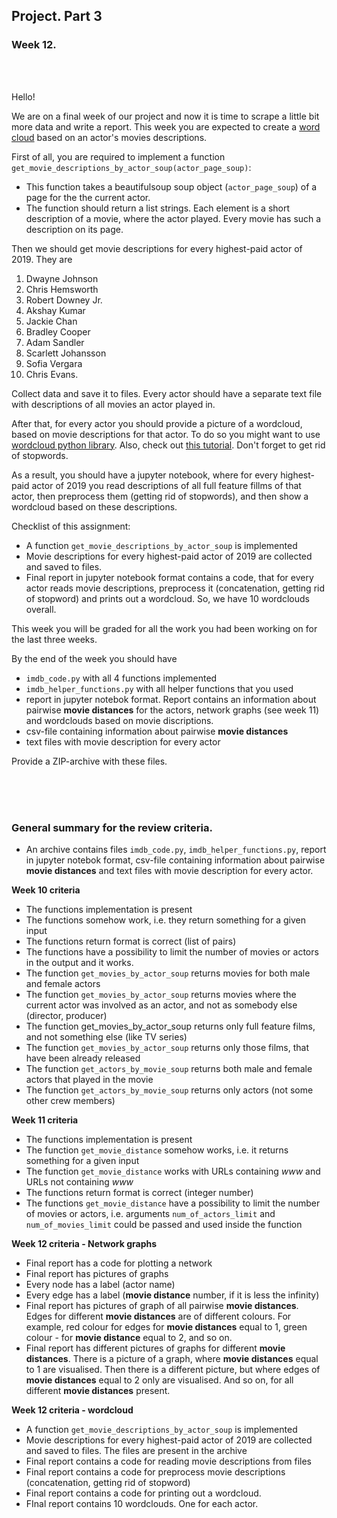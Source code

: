 ## Project. Part 3

### Week 12.
<br><br>


Hello!

We are on a final week of our project and now it is time to scrape a little bit more data and write a report. This week you are expected to create a [word cloud](https://en.wikipedia.org/wiki/Tag_cloud) based on an actor's movies descriptions.

First of all, you are required to implement a function `get_movie_descriptions_by_actor_soup(actor_page_soup)`:

* This function takes a beautifulsoup soup object (`actor_page_soup`) of a page for the the current actor.
* The function should return a list strings. Each element is a short description of a movie, where the actor played. Every movie has such a description on its page.

Then we should get movie descriptions for every highest-paid actor of 2019. They are 

1. Dwayne Johnson
2. Chris Hemsworth
3. Robert Downey Jr.
4. Akshay Kumar
5. Jackie Chan
6. Bradley Cooper
7. Adam Sandler
8. Scarlett Johansson
9. Sofia Vergara
10. Chris Evans. 

Collect data and save it to files. Every actor should have a separate text file with descriptions of all movies an actor played in.

After that, for every actor you should provide a picture of a wordcloud, based on movie descriptions for that actor. To do so you might want to use [wordcloud python library](https://amueller.github.io/word_cloud/). Also, check out [this tutorial](https://www.datacamp.com/community/tutorials/wordcloud-python). Don't forget to get rid of stopwords.

As a result, you should have a jupyter notebook, where for every highest-paid actor of 2019 you read descriptions of all full feature fillms of that actor, then preprocess them (getting rid of stopwords), and then show a wordcloud based on these descriptions.

Checklist of this assignment:

* A function `get_movie_descriptions_by_actor_soup` is implemented
* Movie descriptions for every highest-paid actor of 2019 are collected and saved to files.
* Final report in jupyter notebook format contains a code, that for every actor reads movie descriptions, preprocess it (concatenation, getting rid of stopword) and prints out a wordcloud. So, we have 10 wordclouds overall.


This week you will be graded for all the work you had been working on for the last three weeks.

By the end of the week you should have

* `imdb_code.py` with all 4 functions implemented
* `imdb_helper_functions.py` with all helper functions that you used
* report in jupyter notebok format. Report contains an information about pairwise **movie distances** for the actors, network graphs (see week 11) and wordclouds based on movie discriptions.
* csv-file containing information about pairwise **movie distances**
* text files with movie description for every actor

Provide a ZIP-archive with these files.

<br><br><br>

### General summary for the review criteria.

* An archive contains files `imdb_code.py`, `imdb_helper_functions.py`, report in jupyter notebok format, csv-file containing information about pairwise **movie distances** and text files with movie description for every actor.

**Week 10 criteria**

* The functions implementation is present
* The functions somehow work, i.e. they return something for a given input
* The functions return format is correct (list of pairs)
* The functions have a possibility to limit the number of movies or actors in the output and it works.
* The function `get_movies_by_actor_soup` returns movies for both male and female actors
* The function `get_movies_by_actor_soup` returns movies where the current actor was involved as an actor, and not as somebody else (director, producer)
* The function get_movies_by_actor_soup returns only full feature films, and not something else (like TV series)
* The function `get_movies_by_actor_soup` returns only those films, that have been already released
* The function `get_actors_by_movie_soup` returns both male and female actors that played in the movie
* The function `get_actors_by_movie_soup` returns only actors (not some other crew members)

**Week 11 criteria**

* The functions implementation is present
* The function `get_movie_distance` somehow works, i.e. it returns something for a given input
* The function `get_movie_distance` works with URLs containing *www* and URLs not containing *www*
* The functions return format is correct (integer number)
* The functions `get_movie_distance` have a possibility to limit the number of movies or actors, i.e. arguments `num_of_actors_limit` and `num_of_movies_limit` could be passed and used inside the function

**Week 12 criteria - Network graphs**

* Final report has a code for plotting a network
* Final report has pictures of graphs
* Every node has a label (actor name)
* Every edge has a label (**movie distance** number, if it is less the infinity)
* Final report has pictures of graph of all pairwise **movie distances**. Edges for different **movie distances** are of different colours. For example, red colour for edges for **movie distances** equal to 1, green colour - for **movie distance** equal to 2, and so on.
* Final report has different pictures of graphs for different **movie distances**. There is a picture of a graph, where **movie distances** equal to 1 are visualised. Then there is a different picture, but where edges of **movie distances** equal to 2 only are visualised. And so on, for all different **movie distances** present.

**Week 12 criteria - wordcloud**

* A function `get_movie_descriptions_by_actor_soup` is implemented
* Movie descriptions for every highest-paid actor of 2019 are collected and saved to files. The files are present in the archive
* Final report contains a code for reading movie descriptions from files
* Final report contains a code for preprocess movie descriptions (concatenation, getting rid of stopword)
* Final report contains a code for printing out a wordcloud. 
* FInal report contains 10 wordclouds. One for each actor.